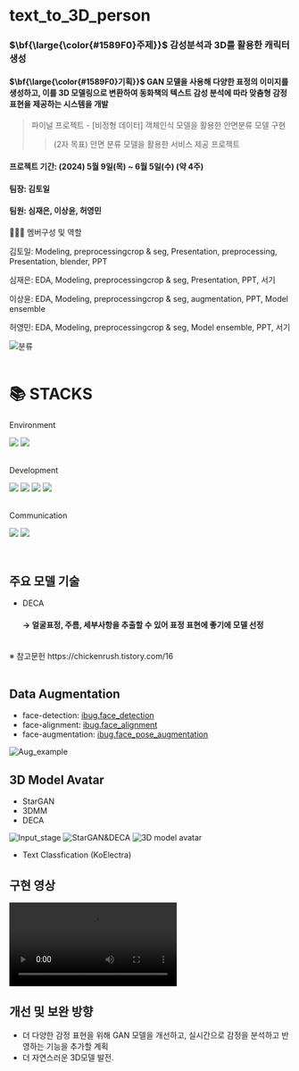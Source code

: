# text_to_3D_person

### <p>$\bf{\large{\color{#1589F0}주제}}$ 감성분석과 3D를 활용한 캐릭터 생성 </p>
#### <p>$\bf{\large{\color{#1589F0}기획}}$ GAN 모델을 사용해 다양한 표정의 이미지를 생성하고, 이를 3D 모델링으로 변환하여 동화책의 텍스트 감성 분석에 따라 맞춤형 감정 표현을 제공하는 시스템을 개발 </p>

> 파이널 프로젝트 - [비정형 데이터] 객체인식 모델을 활용한 안면분류 모델 구현
>> (2자 목표) 안면 분류 모델을 활용한 서비스 제공 프로젝트

#### 프로젝트 기간: (2024) 5월 9일(목) ~ 6월 5일(수) (약 4주)
#### 팀장: 김토일
#### 팀원: 심재은, 이상윤, 허영민

🧑‍🤝‍🧑 멤버구성 및 역할

김토일: Modeling, preprocessingcrop & seg, Presentation, preprocessing, Presentation, blender, PPT

심재은: EDA, Modeling, preprocessingcrop & seg, Presentation, PPT, 서기

이상윤: EDA, Modeling, preprocessingcrop & seg, augmentation, PPT, Model ensemble

허영민: EDA, Modeling, preprocessingcrop & seg, Model ensemble, PPT, 서기


![분류](https://github.com/LeeSY99/text_to_3D_person/assets/74341916/9c5c23c0-7a53-49d0-9591-c4e1256faad8)
<br/>
<br/>

<div align=left><h1>📚 STACKS</h1></div>

<div align=left>
 <body>
  Environment
  <p>
   <img src="https://img.shields.io/badge/Google Colab-F9AB00?style=for-the-badge&logo=Google Colab&logoColor=white"> 
   <img src="https://img.shields.io/badge/github-181717?style=for-the-badge&logo=github&logoColor=white">
  </p>
 </body>
  <br>
 
<div align=left>
 <body>
  Development
  <p>
   <img src="https://img.shields.io/badge/Python-3776AB?style=for-the-badge&logo=Python&logoColor=white"> 
   <img src="https://img.shields.io/badge/Tensorflow-FF6F00?style=for-the-badge&logo=Tensorflow&logoColor=white">
   <img src="https://img.shields.io/badge/Pytorch-EE4C2C?style=for-the-badge&logo=Pytorch&logoColor=white"> 
   <img src="https://img.shields.io/badge/Blender-E87D0D?style=for-the-badge&logo=Blender&logoColor=white"> 
  </p>
 </body>
  <br>
 
<div align=left>
 <body>
  Communication
  <p>
  <img src="https://img.shields.io/badge/Discord-5865F2?style=for-the-badge&logo=Discord&logoColor=white">
  <img src="https://img.shields.io/badge/Notion-000000?style=for-the-badge&logo=Notion&logoColor=white">
  </p>
 </body>
  <br>
 
## 주요 모델 기술
* DECA
  #### &rightarrow; 얼굴표정, 주름, 세부사항을 추출할 수 있어 표정 표현에 좋기에 모델 선정
<br/>
※ 참고문헌 https://chickenrush.tistory.com/16
<br/>
<br/>

## Data Augmentation
* face-detection: [ibug.face_detection](https://github.com/hhj1897/face_detection)
* face-alignment: [ibug.face_alignment](https://github.com/hhj1897/face_alignment)
* face-augmentation: [ibug.face_pose_augmentation](https://github.com/hhj1897/face_pose_augmentation)

![Aug_example](https://github.com/LeeSY99/text_to_3D_person/assets/101381138/b7621711-f780-46ef-87b1-33ed8d7ad176)


## 3D Model Avatar
* StarGAN
* 3DMM
* DECA

![Input_stage](https://github.com/LeeSY99/text_to_3D_person/assets/101381138/0ac81b2f-67f8-4879-bdc2-eef50a3fac01)
![StarGAN&DECA](https://github.com/LeeSY99/text_to_3D_person/assets/101381138/07d70693-abd5-4dd6-970f-3579f783525f)
![3D model avatar](https://github.com/LeeSY99/text_to_3D_person/assets/74341916/105176de-3fd5-43fa-9387-e5cf128c6a08)

* Text Classfication (KoElectra)


## 구현 영상

<video controls src='https://github.com/LeeSY99/text_to_3D_person/assets/101381138/b265ee8c-3347-4751-a19b-a4416c6fc6b0'></video>

## 개선 및 보완 방향
* 더 다양한 감정 표현을 위해 GAN 모델을 개선하고, 실시간으로 감정을 분석하고 반영하는 기능을 추가할 계획
* 더 자연스러운 3D모델 발전.
